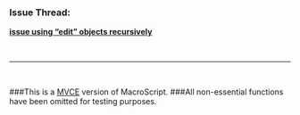 ### Issue Thread:
[**issue using “edit” objects recursively**](https://forum.sublimetext.com/t/solved-issue-using-edit-objects-recursively/18400)

&nbsp;

-----

&nbsp;

###This is a [MVCE](http://stackoverflow.com/help/mcve) version of MacroScript.
###All non-essential functions have been omitted for testing purposes.
